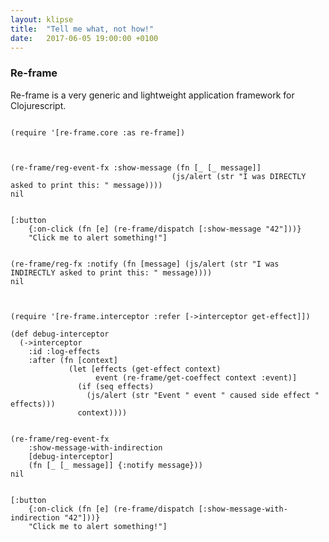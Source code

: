 ```yaml
---
layout: klipse
title:  "Tell me what, not how!"
date:   2017-06-05 19:00:00 +0100
---
```


### Re-frame

Re-frame is a very generic and lightweight application framework for Clojurescript.

<pre><code class="language-klipse">
(require '[re-frame.core :as re-frame])
</code></pre>

<pre><code class="language-klipse">

(re-frame/reg-event-fx :show-message (fn [_ [_ message]]
                                    (js/alert (str "I was DIRECTLY asked to print this: " message))))
nil
</code></pre>

<pre><code class="language-reagent">
[:button
    {:on-click (fn [e] (re-frame/dispatch [:show-message "42"]))}
    "Click me to alert something!"]
</code></pre>


<pre><code class="language-klipse">
(re-frame/reg-fx :notify (fn [message] (js/alert (str "I was INDIRECTLY asked to print this: " message))))
nil
</code></pre>


<pre><code class="language-klipse">

(require '[re-frame.interceptor :refer [->interceptor get-effect]])

(def debug-interceptor
  (->interceptor
    :id :log-effects
    :after (fn [context]
             (let [effects (get-effect context)
                   event (re-frame/get-coeffect context :event)]
               (if (seq effects)
                 (js/alert (str "Event " event " caused side effect " effects)))
               context))))
</code></pre>

<pre><code class="language-klipse">
(re-frame/reg-event-fx
    :show-message-with-indirection
    [debug-interceptor]
    (fn [_ [_ message]] {:notify message}))
nil
</code></pre>



<pre><code class="language-reagent">
[:button
    {:on-click (fn [e] (re-frame/dispatch [:show-message-with-indirection "42"]))}
    "Click me to alert something!"]
</code></pre>